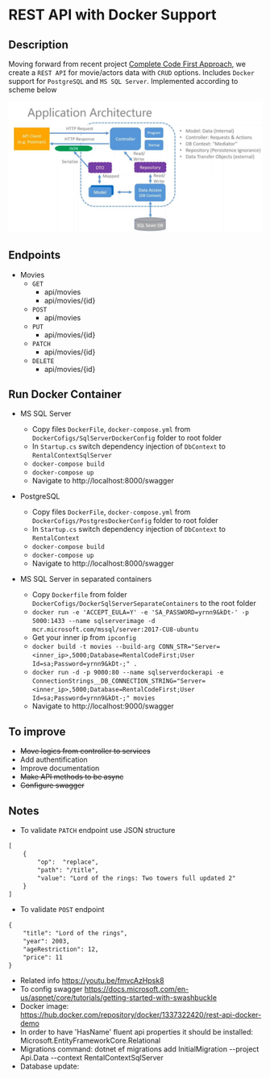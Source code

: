 # REST API with Docker Support

## Description

Moving forward from recent project [Complete Code First Approach](https://github.com/kolosovpetro/Complete-CodeFirst-Approach), we create a `REST API` for movie/actors data with `CRUD` options. Includes `Docker` support for `PostgreSQL` and `MS SQL Server`. Implemented according to scheme below

![DbSchema](/Api.Schema/api_schema.jpg)

## Endpoints

- Movies
  - `GET`
    - api/movies
	- api/movies/{id}
  - `POST`
    - api/movies
  - `PUT`
    - api/movies/{id}
  - `PATCH`
    - api/movies/{id}
  - `DELETE`
    - api/movies/{id}

## Run Docker Container

- MS SQL Server
  - Copy files `DockerFile`, `docker-compose.yml` from `DockerCofigs/SqlServerDockerConfig` folder to root folder
  - In `Startup.cs` switch dependency injection of `DbContext` to `RentalContextSqlServer`
  - `docker-compose build`
  - `docker-compose up`
  - Navigate to http://localhost:8000/swagger

- PostgreSQL
  - Copy files `DockerFile`, `docker-compose.yml` from `DockerCofigs/PostgresDockerConfig` folder to root folder
  - In `Startup.cs` switch dependency injection of `DbContext` to `RentalContext`
  - `docker-compose build`
  - `docker-compose up`
  - Navigate to http://localhost:8000/swagger
  
- MS SQL Server in separated containers
  - Copy `Dockerfile` from folder `DockerCofigs/DockerSqlServerSeparateContainers` to the root folder
  - `docker run -e 'ACCEPT_EULA=Y' -e 'SA_PASSWORD=yrnn9&kDt-' -p 5000:1433 --name sqlserverimage -d mcr.microsoft.com/mssql/server:2017-CU8-ubuntu`
  - Get your inner ip from `ipconfig`
  - `docker build -t movies --build-arg CONN_STR="Server=<inner_ip>,5000;Database=RentalCodeFirst;User Id=sa;Password=yrnn9&kDt-;" .`
  - `docker run -d -p 9000:80 --name sqlserverdockerapi -e ConnectionStrings__DB_CONNECTION_STRING="Server=<inner_ip>,5000;Database=RentalCodeFirst;User Id=sa;Password=yrnn9&kDt-;" movies`
  - Navigate to http://localhost:9000/swagger
  
## To improve
   - ~~Move logics from controller to services~~
   - Add authentification
   - Improve documentation
   - ~~Make API methods to be async~~
   - ~~Configure swagger~~
  
## Notes

- To validate `PATCH` endpoint use JSON structure

```
[
    {
        "op":  "replace",
        "path": "/title",
        "value": "Lord of the rings: Two towers full updated 2"
    }
]
```

- To validate `POST` endpoint

```
{
    "title": "Lord of the rings",
    "year": 2003,
    "ageRestriction": 12,
    "price": 11
}
```

- Related info https://youtu.be/fmvcAzHpsk8
- To config swagger https://docs.microsoft.com/en-us/aspnet/core/tutorials/getting-started-with-swashbuckle
- Docker image: https://hub.docker.com/repository/docker/1337322420/rest-api-docker-demo
- In order to have 'HasName' fluent api properties it should be installed: Microsoft.EntityFrameworkCore.Relational
- Migrations command: dotnet ef migrations add InitialMigration --project Api.Data --context RentalContextSqlServer
- Database update: 